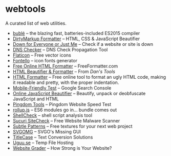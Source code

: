 webtools
===
A curated list of web utilities.

* [bublé](https://buble.surge.sh/) – the blazing fast, batteries-included ES2015 compiler
* [DirtyMarkup Formatter](https://www.10bestdesign.com/dirtymarkup/) – HTML, CSS & JavaScript Beautifier
* [Down for Everyone or Just Me](https://downforeveryoneorjustme.com/) – Check if a website or site is down
* [DNS Checker](https://dnschecker.org/) – DNS Check Propagation Tool
* [Flaticon](https://www.flaticon.com/) – Free vector icons
* [Fontello](http://fontello.com/) – icon fonts generator
* [Free Online HTML Formatter](https://www.freeformatter.com/html-formatter.html) – FreeFormatter.com
* [HTML Beautifier & Formatter](https://www.cleancss.com/html-beautify/) – From _Dan's Tools_
* [HTML Formatter](https://htmlformatter.com/) – Free online tool to format an ugly HTML code, making it readable and pretty, with the proper indentation.
* [Mobile-Friendly Test](https://search.google.com/test/mobile-friendly) – Google Search Console
* [Online JavaScript Beautifier](https://beautifier.io/) – Beautify, unpack or deobfuscate JavaScript and HTML
* [Pingdom Tools](https://tools.pingdom.com/) – Pingdom Website Speed Test
* [rollup.js](https://rollupjs.org/repl) – ES6 modules go in...  bundle comes out
* [ShellCheck](https://www.shellcheck.net/) – shell script analysis tool
* [Sucuri SiteCheck](https://sitecheck.sucuri.net/) – Free Website Malware Scanner
* [Subtle Patterns](https://www.toptal.com/designers/subtlepatterns/) – Free textures for your next web project
* [SVGOMG](https://jakearchibald.github.io/svgomg/) – SVGO's Missing GUI
* [TitleCase](https://titlecase.com/) – Text Conversion Solutions
* [Uguu.se](https://uguu.se/) – Temp File Hosting
* [Website Grader](https://website.grader.com/) – How Strong is Your Website?
